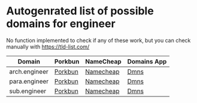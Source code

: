 # Autogenrated list of possible domains for engineer

No function implemented to check if any of these work, but you can check manually with https://tld-list.com/

| Domain | Porkbun | NameCheap | Domains App |
|---|---|---|---|
| arch.engineer | [Porkbun](https://porkbun.com/checkout/search?prb=e814663da1&tlds=&idnLanguage=&search=search&q=arch.engineer) | [Namecheap](https://www.namecheap.com/domains/registration/results/?domain=arch.engineer) | [Dmns](https://dmns.app/domains?q=arch.engineer) |
| para.engineer | [Porkbun](https://porkbun.com/checkout/search?prb=e814663da1&tlds=&idnLanguage=&search=search&q=para.engineer) | [Namecheap](https://www.namecheap.com/domains/registration/results/?domain=para.engineer) | [Dmns](https://dmns.app/domains?q=para.engineer) |
| sub.engineer | [Porkbun](https://porkbun.com/checkout/search?prb=e814663da1&tlds=&idnLanguage=&search=search&q=sub.engineer) | [Namecheap](https://www.namecheap.com/domains/registration/results/?domain=sub.engineer) | [Dmns](https://dmns.app/domains?q=sub.engineer) |
